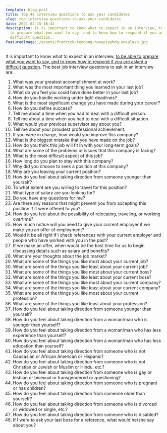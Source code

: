 ```yaml
---
template: blog-post
title: Top 48 interview questions to ask your candidates
slug: top-interview-questions-to-ask-your-candidates
date: 2021-04-15 16:42
description: It is important to know what to expect in an interview, to be able
  to prepare what you want to say, and to know how to respond if you are asked a
  difficult question.
featuredImage: /assets/fredrick-tendong-hvyepjyehdq-unsplash.jpg
---
```

It is important to know what to expect in an interview, [to be able to prepare what you want to say, and to know how to respond if you are asked a difficult question](https://www.indeed.com/career-advice/interviewing/tough-interview-questions-and-answers). The best job interview questions to ask in an interview are:

1. What was your greatest accomplishment at work?
2. What was the most important thing you learned in your last job?
3. What do you feel you could have done better in your last job?
4. How do you handle working under tight deadlines?
5. What is the most significant change you have made during your career?
6. How do you define success?
7. Tell me about a time when you had to deal with a difficult person.
8. Tell me about a time when you had to deal with a difficult situation.
9. What would your previous supervisor say about you?
10. Tell me about your proudest professional achievement.
11. If you were in charge, how would you improve this company?
12. What is the biggest mistake that you have made on the job?
13. How do you think this job will fit in with your long-term goals?
14. What are some of the problems or issues that this company is facing?
15. What is the most difficult aspect of this job?
16. How long do you plan to stay with this company?
17. Why did you choose to seek a position at this company?
18. Why are you leaving your current position?
19. How do you feel about taking direction from someone younger than yourself?
20. To what extent are you willing to travel for this position?
21. What type of salary are you looking for?
22. Do you have any questions for me?
23. Are there any reasons that might prevent you from accepting this position if it were offered to you?
24. How do you feel about the possibility of relocating, traveling, or working overtime?
25. How much notice will you need to give your current employer if we make you an offer of employment?
26. Would it be all right if I check references with your current employer and people who have worked with you in the past?
27. If we make an offer, when would be the best time for us to begin discussing details such as salary and benefits?
28. What are your thoughts about the job market?
29. What are some of the things you like most about your current job?
30. What are some of the things you like least about your current job?
31. What are some of the things you like most about your current boss?
32. What are some of the things you like least about your current boss?
33. What are some of the things you like most about your current company?
34. What are some of the things you like least about your current company?
35. What are some of the things you like most about your current profession?
36. What are some of the things you like least about your profession?
37. How do you feel about taking direction from someone younger than yourself?
38. How do you feel about taking direction from a woman/man who is younger than yourself?
39. How do you feel about taking direction from a woman/man who has less experience than yourself?
40. How do you feel about taking direction from a woman/man who has less education than yourself?
41. How do you feel about taking direction from someone who is not Caucasian or African American or Hispanic?
42. How do you feel about taking direction from someone who is not Christian or Jewish or Muslim or Hindu, etc.?
43. How do you feel about taking direction from someone who is gay or lesbian or bisexual or transgendered or questioning?
44. How do you feel about taking direction from someone who is pregnant or has children?
45. How do you feel about taking direction from someone older than yourself?
46. How do you feel about taking direction from someone who is divorced or widowed or single, etc.?
47. How do you feel about taking direction from someone who is disabled?
48. If I were to ask your last boss for a reference, what would he/she say about you?